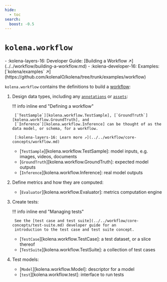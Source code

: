 ```yaml
---
hide:
  - toc
search:
  boost: -0.5
---
```


# `kolena.workflow`

<div class="grid cards" markdown>
- :kolena-layers-16: Developer Guide: [Building a Workflow ↗](../../workflow/building-a-workflow.md)
- :kolena-developer-16: Examples: [`kolena/examples` ↗](https://github.com/kolenaIO/kolena/tree/trunk/examples/workflow)
</div>

`kolena.workflow` contains the definitions to build a [workflow](../../workflow/core-concepts/workflow.md):

1. Design data types, including any [`annotations`](annotation.md) or [`assets`](asset.md):

    !!! info inline end "Defining a workflow"

        [`TestSample`][kolena.workflow.TestSample], [`GroundTruth`][kolena.workflow.GroundTruth], and
        [`Inference`][kolena.workflow.Inference] can be thought of as the data model, or schema, for a workflow.

        [:kolena-layers-16: Learn more ↗](../../workflow/core-concepts/workflow.md)

    - [`TestSample`][kolena.workflow.TestSample]: model inputs, e.g. images, videos, documents
    - [`GroundTruth`][kolena.workflow.GroundTruth]: expected model outputs
    - [`Inference`][kolena.workflow.Inference]: real model outputs

2. Define metrics and how they are computed:

    - [`Evaluator`][kolena.workflow.Evaluator]: metrics computation engine

3. Create tests:

    !!! info inline end "Managing tests"

        See the [test case and test suite](../../workflow/core-concepts/test-suite.md) developer guide for an
        introduction to the test case and test suite concept.

    - [`TestCase`][kolena.workflow.TestCase]: a test dataset, or a slice thereof
    - [`TestSuite`][kolena.workflow.TestSuite]: a collection of test cases

4. Test models:

    - [`Model`][kolena.workflow.Model]: descriptor for a model
    - [`test`][kolena.workflow.test]: interface to run tests
